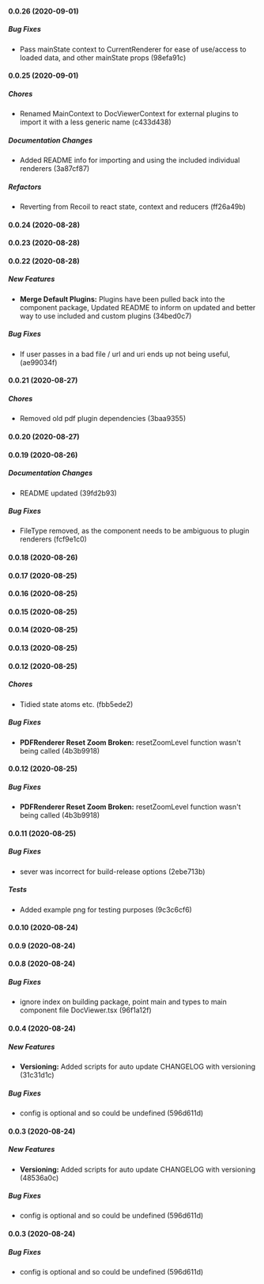 #### 0.0.26 (2020-09-01)

##### Bug Fixes

*  Pass mainState context to CurrentRenderer for ease of use/access to loaded data, and other mainState props (98efa91c)

#### 0.0.25 (2020-09-01)

##### Chores

*  Renamed MainContext to DocViewerContext for external plugins to import it with a less generic name (c433d438)

##### Documentation Changes

*  Added README info for importing and using the included individual renderers (3a87cf87)

##### Refactors

*  Reverting from Recoil to react state, context and reducers (ff26a49b)

#### 0.0.24 (2020-08-28)

#### 0.0.23 (2020-08-28)

#### 0.0.22 (2020-08-28)

##### New Features

* **Merge Default Plugins:**  Plugins have been pulled back into the component package, Updated README to inform on updated and better way to use included and custom plugins (34bed0c7)

##### Bug Fixes

*  If user passes in a bad file / url and uri ends up not being useful, (ae99034f)

#### 0.0.21 (2020-08-27)

##### Chores

*  Removed old pdf plugin dependencies (3baa9355)

#### 0.0.20 (2020-08-27)

#### 0.0.19 (2020-08-26)

##### Documentation Changes

*  README updated (39fd2b93)

##### Bug Fixes

*  FileType removed, as the component needs to be ambiguous to plugin renderers (fcf9e1c0)

#### 0.0.18 (2020-08-26)

#### 0.0.17 (2020-08-25)

#### 0.0.16 (2020-08-25)

#### 0.0.15 (2020-08-25)

#### 0.0.14 (2020-08-25)

#### 0.0.13 (2020-08-25)

#### 0.0.12 (2020-08-25)

##### Chores

*  Tidied state atoms etc. (fbb5ede2)

##### Bug Fixes

* **PDFRenderer Reset Zoom Broken:**  resetZoomLevel function wasn't being called (4b3b9918)

#### 0.0.12 (2020-08-25)

##### Bug Fixes

* **PDFRenderer Reset Zoom Broken:**  resetZoomLevel function wasn't being called (4b3b9918)

#### 0.0.11 (2020-08-25)

##### Bug Fixes

*  sever was incorrect for build-release options (2ebe713b)

##### Tests

*  Added example png for testing purposes (9c3c6cf6)

#### 0.0.10 (2020-08-24)

#### 0.0.9 (2020-08-24)

#### 0.0.8 (2020-08-24)

##### Bug Fixes

*  ignore index on building package, point main and types to main component file DocViewer.tsx (96f1a12f)

#### 0.0.4 (2020-08-24)

##### New Features

* **Versioning:**  Added scripts for auto update CHANGELOG with versioning (31c31d1c)

##### Bug Fixes

*  config is optional and so could be undefined (596d611d)

#### 0.0.3 (2020-08-24)

##### New Features

- **Versioning:** Added scripts for auto update CHANGELOG with versioning (48536a0c)

##### Bug Fixes

- config is optional and so could be undefined (596d611d)

#### 0.0.3 (2020-08-24)

##### Bug Fixes

- config is optional and so could be undefined (596d611d)
